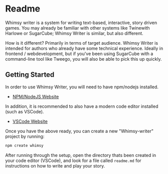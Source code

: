 # Readme

Whimsy writer is a system for writing text-based, interactive, story driven games. You may already
be familiar with other systems like Twinewith Harlowe or SugarCube; Whimsy Writer is similar, but
also different.

How is it different? Primarily in terms of target audience. Whimsy Writer is intended for authors
who already have some technical experience. Ideally in frontend / webdevelopment, but if you've been
using SugarCube with a command-line tool like Tweego, you will also be able to pick this up quickly.

## Getting Started

In order to use Whimsy Writer, you will need to have npm/nodejs installed.

- [NPM/NodeJS Website](https://nodejs.org/en)

In addition, it is recommended to also have a modern code editor installed (such as VSCode).

- [VSCode Website](https://code.visualstudio.com/)

Once you have the above ready, you can create a new "Whimsy-writer" project by running:

```bash
npm create whimsy
```

After running through the setup, open the directory thats been created in your code editor (VSCode),
and look for a file called `readme.md` for instructions on how to write and play your story.
